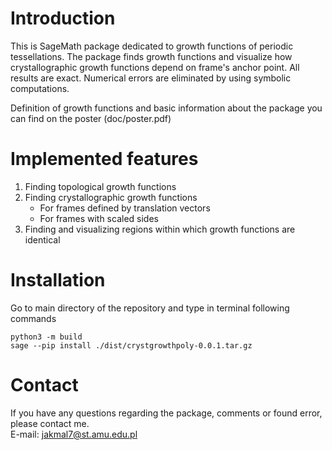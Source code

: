 # Introduction

This is SageMath package dedicated to growth functions of periodic tessellations.
The package finds growth functions and visualize how crystallographic growth functions depend on frame's anchor point.
All results are exact. Numerical errors are eliminated by using symbolic computations.

Definition of growth functions and basic information about the package you can find on the poster (doc/poster.pdf)


# Implemented features
1. Finding topological growth functions
2. Finding crystallographic growth functions
    * For frames defined by translation vectors
    * For frames with scaled sides
3. Finding and visualizing regions within which growth functions are identical


# Installation
Go to main directory of the repository and type in terminal following commands

```console
python3 -m build
sage --pip install ./dist/crystgrowthpoly-0.0.1.tar.gz
```

# Contact

If you have any questions regarding the package, comments or found error, please contact me.   
E-mail: jakmal7@st.amu.edu.pl


